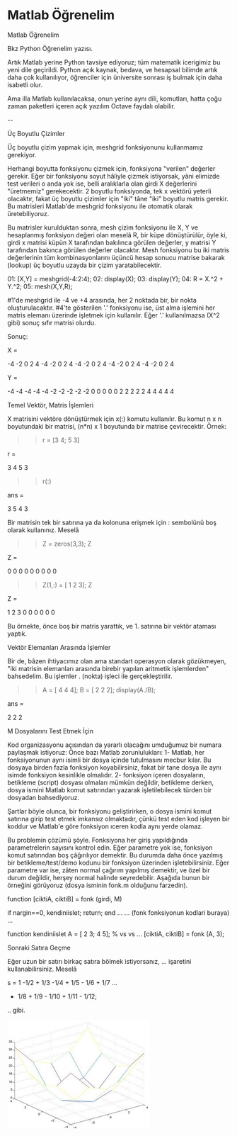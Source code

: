 # Matlab Öğrenelim




Matlab Öğrenelim





Bkz Python Öğrenelim yazısı. 

Artık Matlab yerine Python tavsiye ediyoruz; tüm matematik icerigimiz bu yeni dile geçirildi. Python açık kaynak, bedava, ve hesapsal bilimde artık daha çok kullanılıyor, öğrenciler için üniversite sonrası iş bulmak için daha isabetli olur.

Ama illa Matlab kullanılacaksa, onun yerine aynı dili, komutları, hatta çoğu zaman paketleri içeren açık yazılım Octave faydalı olabilir.

--

Üç Boyutlu Çizimler 
  
  
 Üç boyutlu çizim yapmak için, meshgrid fonksiyonunu kullanmamız gerekiyor.  

 
  
  
 Herhangi boyutta fonksiyonu çizmek için, fonksiyona "verilen" değerler gerekir. Eğer bir fonksiyonu soyut hâliyle çizmek istiyorsak, yâni elimizde test verileri o anda yok ise, belli aralıklarla olan girdi X değerlerini "üretmemiz" gerekecektir. 2 boyutlu fonksiyonda, tek x vektörü yeterli olacaktır, fakat üç boyutlu çizimler için "iki" tâne "iki" boyutlu matris gerekir. Bu matrisleri Matlab'de meshgrid fonksiyonu ile otomatik olarak üretebiliyoruz.  

 
  
  
 Bu matrisler kurulduktan sonra, mesh çizim fonksiyonu ile X, Y ve hesaplanmış fonksiyon değeri olan meselâ R, bir küpe dönüştürülür, öyle ki, girdi x matrisi küpün X tarafından bakılınca görülen değerler, y matrisi Y tarafından bakınca görülen değerler olacaktır. Mesh fonksiyonu bu iki matris değerlerinin tüm kombinasyonlarını üçüncü hesap sonucu matrise bakarak (lookup) üç boyutlu uzayda bir çizim yaratabilecektir.  

 
  
  
  
01:   [X,Y] = meshgrid(-4:2:4);
02:   display(X);
03:   display(Y);
04:   R = X.^2 + Y.^2;
05:   mesh(X,Y,R);
 

 
  
  
 #1'de meshgrid ile -4 ve +4 arasında, her 2 noktada bir, bir nokta oluşturulacaktır. #4'te gösterilen '.' fonksiyonu ise, üst alma işlemini her matris elemanı üzerinde işletmek için kullanılır. Eğer '.' kullanılmazsa (X^2 gibi) sonuç sıfır matrisi olurdu.   

 
  
  
 Sonuç:  

 
  
  
  
X =

-4    -2     0     2     4
-4    -2     0     2     4
-4    -2     0     2     4
-4    -2     0     2     4
-4    -2     0     2     4

>>
Y =

-4    -4    -4    -4    -4
-2    -2    -2    -2    -2
 0     0     0     0     0
 2     2     2     2     2
 4     4     4     4     4

 

 
  
  
   

 
  
 Temel Vektör, Matris İşlemleri 
  
  
 X matrisini vektöre dönüştürmek için x(:) komutu kullanılır. Bu komut n x n boyutundaki bir matrisi, (n*n) x 1 boyutunda bir matrise çevirecektir. Örnek:  

 
  
  
  
>> r = [3 4; 5 3]

r =

 3     4
 5     3

>> r(:)

ans =

 3
 5
 4
 3
>>

 

 
  
  
 Bir matrisin tek bir satırına ya da kolonuna erişmek için : sembolünü boş olarak kullanınız. Meselâ  

 
  
  
  
>> Z = zeros(3,3);
>> Z

Z =

 0     0     0
 0     0     0
 0     0     0

>> Z(1,:) = [ 1 2 3];
>> Z

Z =

 1     2     3
 0     0     0
 0     0     0

>>

 

 
  
  
 Bu örnekte, önce boş bir matris yarattık, ve 1. satırına bir vektör ataması yaptık.   

 
  
 Vektör Elemanları Arasında İşlemler 
  
  
 Bir de, bâzen ihtiyacımız olan ama standart operasyon olarak gözükmeyen, "iki matrisin elemanları arasında birebir yapılan aritmetik işlemlerden" bahsedelim. Bu işlemler . (nokta) işleci ile gerçekleştirilir.   

 
  
  
  
>> A = [ 4 4 4];
>> B = [ 2 2 2];
>> display(A./B);

ans =

 2     2     2

 

 
  
 M Dosyalarını Test Etmek İçin 
  
  
 Kod organizasyonu açısından da yararlı olacağını umduğumuz bir numara paylaşmak istiyoruz: Önce bazı Matlab zorunlulukları: 1- Matlab, her fonksiyonunun aynı isimli bir dosya içinde tutulmasını mecbur kılar. Bu dosyaya birden fazla fonksiyon koyabilirsiniz, fakat bir tane dosya ile aynı isimde fonksiyon kesinlikle olmalıdır. 2- fonksiyon içeren dosyaların, betikleme (script) dosyası olmaları mümkün değildir, betikleme derken, dosya ismini Matlab komut satırından yazarak işletilebilecek türden bir dosyadan bahsediyoruz. 

 
  
  
 Şartlar böyle olunca, bir fonksiyonu geliştirirken, o dosya ismini komut satırına girip test etmek imkansız olmaktadır, çünkü test eden kod işleyen bir koddur ve Matlab'e göre fonksiyon ıceren kodla aynı yerde olamaz.   

 
  
  
 Bu problemin çözümü şöyle. Fonksiyona her giriş yapıldığında parametrelerin sayısını kontrol edin. Eğer parametre yok ise, fonksiyon komut satırından boş çâğırılıyor demektir. Bu durumda daha önce yazılmış bir betikleme/test/demo kodunu bir fonksiyon üzerinden işletebilirsiniz. Eğer parametre var ise, zâten normal çağırım yapılmış demektir, ve özel bir durum değildir, herşey normal halinde seyredebilir. Aşağıda bunun bir örneğini görüyoruz (dosya isminin fonk.m olduğunu farzedin).  

 
  
  
  
function [ciktiA, ciktiB] = fonk (girdi, M)

if nargin==0, kendiniislet; return; end
...
... (fonk fonksiyonun kodlari buraya)
...

function kendiniislet
A = [ 2 3; 4 5]; % vs vs ...
[ciktiA, ciktiB] = fonk (A, 3);

 

 
  
 Sonraki Satıra Geçme 
  
  
 Eğer uzun bir satırı birkaç satıra bölmek istiyorsanız, ... işaretini kullanabilirsiniz. Meselâ  

 
  
  
  
s = 1 -1/2 + 1/3 -1/4 + 1/5 - 1/6 + 1/7 ...
  - 1/8 + 1/9 - 1/10 + 1/11 - 1/12;
 

 
  
  
 .. gibi.








![](matlab_meshgrid.jpg)
